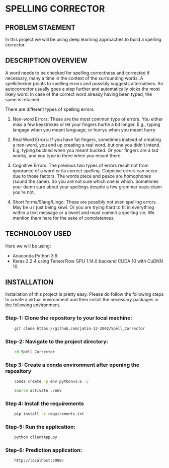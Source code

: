 # SPELLING CORRECTOR

## PROBLEM STAEMENT

In this project we will be using deep learning approaches to build a spelling corrector.

## DESCRIPTION OVERVIEW

A word needs to be checked for spelling correctness and corrected if necessary, many a time in the context of the surrounding words. A spellchecker points to spelling errors and possibly suggests alternatives. An autocorrector usually goes a step further and automatically picks the most likely word. In case of the correct word already having been typed, the same is retained.

There are different types of spelling errors.

1. Non-word Errors: These are the most common type of errors. You either miss a few keystrokes or let your fingers hurtle a bit longer. E.g., typing langage when you meant language; or hurryu when you meant hurry

2. Real Word Errors: If you have fat fingers, sometimes instead of creating a non-word, you end up creating a real word, but one you didn’t intend. E.g, typing buckled when you meant bucked. Or your fingers are a tad wonky, and you type in three when you meant there.

3. Cognitive Errors: The previous two types of errors result not from ignorance of a word or its correct spelling. Cognitive errors can occur due to those factors. The words piece and peace are homophones (sound the same). So you are not sure which one is which. Sometimes your damn sure about your spellings despite a few grammar nazis claim you’re not.

4. Short forms/Slang/Lingo: These are possibly not even spelling errors. May be u r just being kewl. Or you are trying hard to fit in everything within a text message or a tweet and must commit a spelling sin. We mention them here for the sake of completeness.


## TECHNOLOGY USED
Here we will be using:
- Anaconda Python 3.6 
- Keras 2.2.4 using TensorFlow GPU 1.14.0 backend CUDA 10 with CuDNN 10.

## INSTALLATION
Installation of this project is pretty easy. Please do follow the following steps to create a virtual environment and then install the necessary packages in the following environment.

### Step-1: Clone the repository to your local machine:
```bash
    git clone https://github.com/jatin-12-2002/Spell_Corrector
```

### Step-2: Navigate to the project directory:
```bash
    cd Spell_Corrector
```

### Step 3: Create a conda environment after opening the repository

```bash
    conda create -p env python=3.6 -y
```

```bash
    source activate ./env
```

### Step 4: Install the requirements
```bash
    pip install -r requirements.txt
```

### Step-5: Run the application:
```bash
    python clientApp.py
```

### Step-6: Prediction application:
```bash
    http://localhost:7000/
```